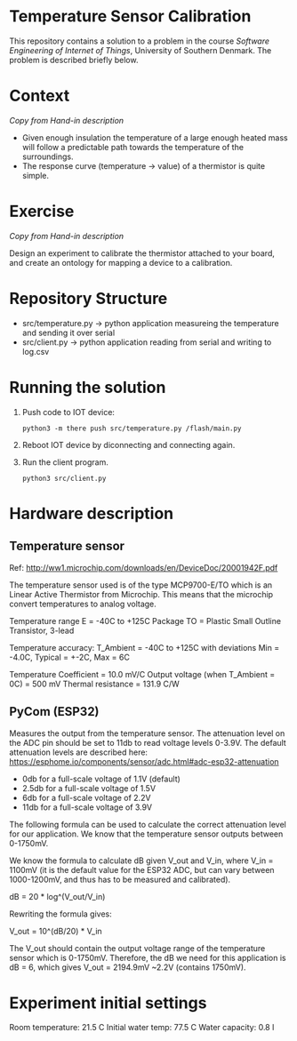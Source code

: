 # Temperature Sensor Calibration
This repository contains a solution to a problem in the course *Software Engineering of Internet of Things*, University of Southern Denmark. The problem is described briefly below.



# Context
*Copy from Hand-in description*

- Given enough insulation the temperature of a large enough heated mass will follow a predictable path towards the temperature of the surroundings.
- The response curve (temperature -> value) of a thermistor is quite simple.

# Exercise
*Copy from Hand-in description*

Design an experiment to calibrate the thermistor attached to your board, and create an ontology for mapping a device to a calibration.


# Repository Structure
* src/temperature.py -> python application measureing the temperature and sending it over serial
* src/client.py -> python application reading from serial and writing to log.csv


# Running the solution
1. Push code to IOT device:
    ```
    python3 -m there push src/temperature.py /flash/main.py
    ```

1. Reboot IOT device by diconnecting and connecting again.

1. Run the client program.
    ```
    python3 src/client.py
    ```



# Hardware description

## Temperature sensor
Ref: http://ww1.microchip.com/downloads/en/DeviceDoc/20001942F.pdf

The temperature sensor used is of the type MCP9700-E/TO which is an Linear Active Thermistor from Microchip. This means that the microchip convert temperatures to analog voltage.

Temperature range E = -40C to +125C
Package TO = Plastic Small Outline Transistor, 3-lead

Temperature accuracy: T_Ambient = -40C to +125C with deviations Min = -4.0C, Typical = +-2C, Max = 6C

Temperature Coefficient = 10.0 mV/C
Output voltage (when T_Ambient = 0C) = 500 mV
Thermal resistance = 131.9 C/W


## PyCom (ESP32)
Measures the output from the temperature sensor.
The attenuation level on the ADC pin should be set to 11db to read voltage levels 0-3.9V.
The default attenuation levels are described here: https://esphome.io/components/sensor/adc.html#adc-esp32-attenuation


* 0db for a full-scale voltage of 1.1V (default)
* 2.5db for a full-scale voltage of 1.5V
* 6db for a full-scale voltage of 2.2V
* 11db for a full-scale voltage of 3.9V

The following formula can be used to calculate the correct attenuation level for our application. We know that the temperature sensor outputs between 0-1750mV.

We know the formula to calculate dB given V_out and V_in, where V_in = 1100mV (it is the default value for the ESP32 ADC, but can vary between 1000-1200mV, and thus has to be measured and calibrated).

dB = 20 * log^(V_out/V_in)

Rewriting the formula gives:

V_out = 10^(dB/20) * V_in

The V_out should contain the output voltage range of the temperature sensor which is 0-1750mV. Therefore, the dB we need for this application is dB = 6, which gives V_out = 2194.9mV ~2.2V (contains 1750mV).


# Experiment initial settings
Room temperature: 21.5 C
Initial water temp: 77.5 C
Water capacity: 0.8 l
